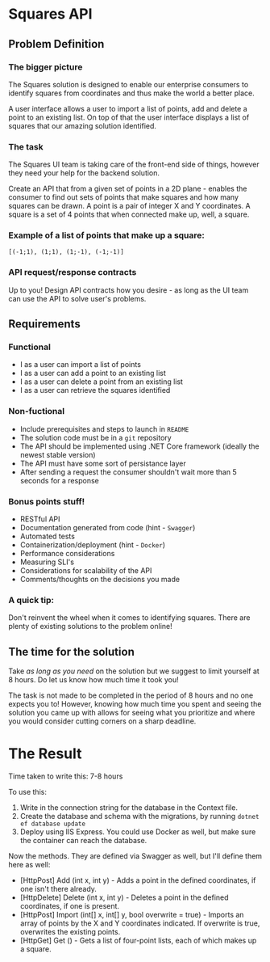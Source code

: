 # Squares API
## Problem Definition
### The bigger picture
The Squares solution is designed to enable our enterprise consumers to identify squares from coordinates and thus make the world a better place.

A user interface allows a user to import a list of points, add and delete a point to an existing list. On top of that the user interface displays a list of squares that our amazing solution identified.

### The task
The Squares UI team is taking care of the front-end side of things, however they need your help for the backend solution.

Create an API that from a given set of points in a 2D plane - enables the consumer to find out sets of points that make squares and how many squares can be drawn. A point is a pair of integer X and Y coordinates. A square is a set of 4 points that when connected make up, well, a square. 

### Example of a list of points that make up a square:
```[(-1;1), (1;1), (1;-1), (-1;-1)]```

### API request/response contracts
Up to you! Design API contracts how you desire - as long as the UI team can use the API to solve user's problems.

## Requirements
### Functional
* I as a user can import a list of points
* I as a user can add a point to an existing list
* I as a user can delete a point from an existing list
* I as a user can retrieve the squares identified

### Non-fuctional
* Include prerequisites and steps to launch in `README`
* The solution code must be in a `git` repository
* The API should be implemented using .NET Core framework (ideally the newest stable version)
* The API must have some sort of persistance layer
* After sending a request the consumer shouldn't wait more than 5 seconds for a response

### Bonus points stuff!
* RESTful API
* Documentation generated from code (hint - `Swagger`)
* Automated tests
* Containerization/deployment (hint - `Docker`)
* Performance considerations
* Measuring SLI's
* Considerations for scalability of the API
* Comments/thoughts on the decisions you made

### A quick tip:
Don't reinvent the wheel when it comes to identifying squares. There are plenty of existing solutions to the problem online!

## The time for the solution
Take *as long as you need* on the solution but we suggest to limit yourself at 8 hours. Do let us know how much time it took you!

The task is not made to be completed in the period of 8 hours and no one expects you to! However, knowing how much time you spent and seeing the solution you came up with allows for seeing what you prioritize and where you would consider cutting corners on a sharp deadline.

# The Result

Time taken to write this: 7-8 hours

To use this:
1. Write in the connection string for the database in the Context file. 
2. Create the database and schema with the migrations, by running `dotnet ef database update`
3. Deploy using IIS Express. You could use Docker as well, but make sure the container can reach the database.

Now the methods. They are defined via Swagger as well, but I'll define them here as well:
- [HttpPost] Add (int x, int y) - Adds a point in the defined coordinates, if one isn't there already.
- [HttpDelete] Delete (int x, int y) - Deletes a point in the defined coordinates, if one is present.
- [HttpPost] Import (int[] x, int[] y, bool overwrite = true) - Imports an array of points by the X and Y coordinates indicated. If overwrite is true, overwrites the existing points.
- [HttpGet] Get () - Gets a list of four-point lists, each of which makes up a square.
